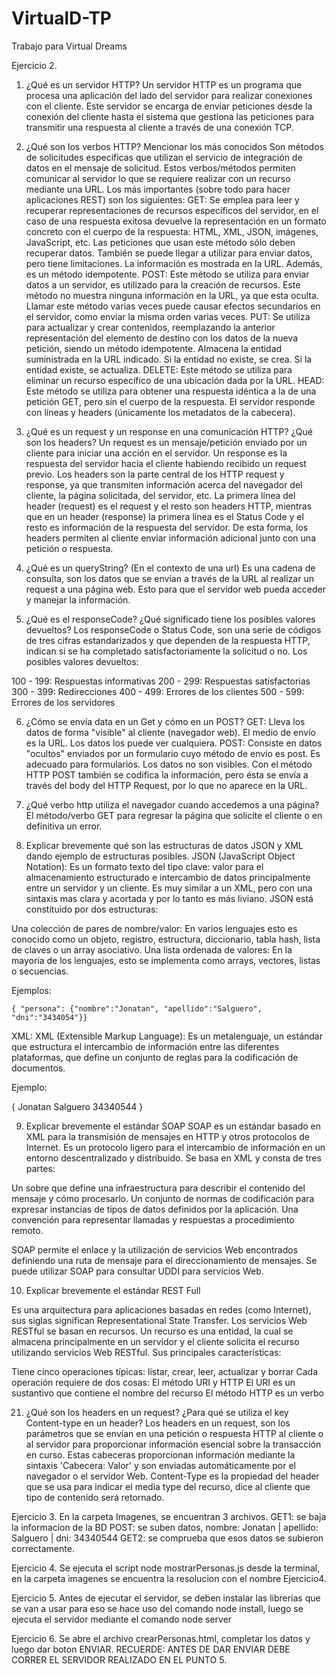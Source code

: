 # VirtualD-TP
Trabajo para Virtual Dreams

Ejercicio 2.
1.	¿Qué es un servidor HTTP? 
Un servidor HTTP es un programa que procesa una aplicación del lado del servidor para realizar conexiones con el cliente. Este servidor se encarga de enviar peticiones desde la  conexión del cliente hasta el sistema que gestiona las peticiones para transmitir una respuesta al cliente a través de una conexión TCP.

2.	¿Qué son los verbos HTTP? Mencionar los más conocidos
Son métodos de solicitudes especificas que utilizan el servicio de integración de datos en el mensaje de solicitud. Estos verbos/métodos permiten comunicar al servidor lo que se requiere realizar con un recurso mediante una URL. Los más importantes (sobre todo para hacer aplicaciones REST) son los siguientes:
GET: Se emplea para leer y recuperar representaciones de recursos específicos del servidor, en el caso de una respuesta exitosa devuelve la representación en un formato concreto con el cuerpo de la respuesta: HTML, XML, JSON, imágenes, JavaScript, etc. Las peticiones que usan este método sólo deben recuperar datos. También se puede llegar a utilizar para enviar datos, pero tiene limitaciones. La información es mostrada en la URL. Además, es un método idempotente.
POST: Este método se utiliza para enviar datos a un servidor, es utilizado para la creación de recursos. Este método no muestra ninguna información en la URL, ya que esta oculta. Llamar este método varias veces puede causar efectos secundarios en el servidor, como enviar la misma orden varias veces.
PUT: Se utiliza para actualizar y crear contenidos, reemplazando la anterior representación del elemento de destino con los datos de la nueva petición, siendo un método idempotente. Almacena la entidad suministrada en la URL indicado. Si la entidad no existe, se crea. Si la entidad existe, se actualiza.
DELETE: Este método se utiliza para eliminar un recurso específico de una ubicación dada por la URL.
HEAD: Este método se utiliza para obtener una respuesta idéntica a la de una petición GET, pero sin el cuerpo de la respuesta. El servidor responde con líneas y headers (únicamente los metadatos de la cabecera).

3.	¿Qué es un request y un response en una comunicación HTTP? ¿Qué son los headers? 
Un request es un mensaje/petición enviado por un cliente para iniciar una acción en el servidor.
Un response es la respuesta del servidor hacia el cliente habiendo recibido un request previo.
Los headers son la parte central de los HTTP request y response, ya que transmiten información acerca del navegador del cliente, la página solicitada, del servidor, etc. La primera línea del header (request) es el request y el resto son headers HTTP, mientras que en un header (response) la primera línea es el Status Code y el resto es información de la respuesta del servidor. De esta forma, los headers permiten al cliente enviar información adicional junto con una petición o respuesta.

4.	¿Qué es un queryString? (En el contexto de una url)
Es una cadena de consulta, son los datos que se envían a través de la URL al realizar un request a una página web. Esto para que el servidor web pueda acceder y manejar la información.

5.	¿Qué es el responseCode? ¿Qué significado tiene los posibles valores devueltos?
Los responseCode o Status Code, son una serie de códigos de tres cifras estandarizados y que dependen de la respuesta HTTP, indican si se ha completado satisfactoriamente la solicitud o no. Los posibles valores devueltos:

100 - 199: Respuestas informativas
200 - 299: Respuestas satisfactorias
300 - 399: Redirecciones
400 - 499: Errores de los clientes
500 - 599: Errores de los servidores

6.	¿Cómo se envía data en un Get y cómo en un POST? 
GET: Lleva los datos de forma "visible" al cliente (navegador web). El medio de envío es la URL. Los datos los puede ver cualquiera. 
POST: Consiste en datos "ocultos" enviados por un formulario cuyo método de envío es post. Es adecuado para formularios. Los datos no son visibles. Con el método HTTP POST también se codifica la información, pero ésta se envía a través del body del HTTP Request, por lo que no aparece en la URL.

7.	¿Qué verbo http utiliza el navegador cuando accedemos a una página?
El método/verbo GET para regresar la página que solicite el cliente o en definitiva un error.

8.	Explicar brevemente qué son las estructuras de datos JSON y XML dando ejemplo de estructuras posibles.
JSON (JavaScript Object Notation): Es un formato texto del tipo clave: valor para el almacenamiento estructurado e intercambio de datos principalmente entre un servidor y un cliente. Es muy similar a un XML, pero con una sintaxis mas clara y acortada y por lo tanto es más liviano. JSON está constituido por dos estructuras:

Una colección de pares de nombre/valor: En varios lenguajes esto es conocido como un objeto, registro, estructura, diccionario, tabla hash, lista de claves o un array asociativo.
Una lista ordenada de valores: En la mayoría de los lenguajes, esto se implementa como arrays, vectores, listas o secuencias.

Ejemplos:


    { "persona": {"nombre":"Jonatan", "apellido":"Salguero", "dni":"3434054"}}

XML:
XML (Extensible Markup Language): Es un metalenguaje, un estándar que estructura el intercambio de información entre las diferentes plataformas, que define un conjunto de reglas para la codificación de documentos.

Ejemplo:

{<?xml version="1.0" encoding="ISO-8859-1"?>
<dato>
     <Nombre>Jonatan</Nombre>
     <Apellido>Salguero</Apellido>
     <dni>34340544</dni>
</dato>}

9.	Explicar brevemente el estándar SOAP
SOAP es un estándar basado en XML para la transmisión de mensajes en HTTP y otros protocolos de Internet. Es un protocolo ligero para el intercambio de información en un entorno descentralizado y distribuido. Se basa en XML y consta de tres partes:

Un sobre que define una infraestructura para describir el contenido del mensaje y cómo procesarlo.
Un conjunto de normas de codificación para expresar instancias de tipos de datos definidos por la aplicación.
Una convención para representar llamadas y respuestas a procedimiento remoto.

SOAP permite el enlace y la utilización de servicios Web encontrados definiendo una ruta de mensaje para el direccionamiento de mensajes. Se puede utilizar SOAP para consultar UDDI para servicios Web.

10.	Explicar brevemente el estándar REST Full

Es una arquitectura para aplicaciones basadas en redes (como Internet), sus siglas significan Representational State Transfer. Los servicios Web RESTful se basan en recursos. Un recurso es una entidad, la cual se almacena principalmente en un servidor y el cliente solicita el recurso utilizando servicios Web RESTful. Sus principales características:

Tiene cinco operaciones típicas: listar, crear, leer, actualizar y borrar
Cada operación requiere de dos cosas: El método URI y HTTP
El URI es un sustantivo que contiene el nombre del recurso
El método HTTP es un verbo

21.	¿Qué son los headers en un request? ¿Para qué se utiliza el key Content-type en un header?
Los headers en un request, son los parámetros que se envían en una petición o respuesta HTTP al cliente o al servidor para proporcionar información esencial sobre la transacción en curso. Estas cabeceras proporcionan información mediante la sintaxis 'Cabecera: Valor' y son enviadas automáticamente por el navegador o el servidor Web.
Content-Type es la propiedad del header que se usa para indicar el media type del recurso, dice al cliente que tipo de contenido será retornado.

Ejercicio 3.
En la carpeta Imagenes, se encuentran 3 archivos.
GET1: se baja la informacion de la BD
POST: se suben datos, nombre: Jonatan | apellido: Salguero | dni: 34340544
GET2: se comprueba que esos datos se subieron correctamente.

Ejercicio 4.
Se ejecuta el script node mostrarPersonas.js desde la terminal, en la carpeta imagenes se encuentra la resolucion con el nombre Ejercicio4.

Ejercicio 5.
Antes de ejecutar el servidor, se deben instalar las librerias que se van a usar para eso se hace uso del comando node install, luego se ejecuta el servidor mediante el comando node server

Ejercicio 6.
Se abre el archivo crearPersonas.html, completar los datos y luego dar boton ENVIAR. RECUERDE: ANTES DE DAR ENVIAR DEBE CORRER EL SERVIDOR REALIZADO EN EL PUNTO 5.

